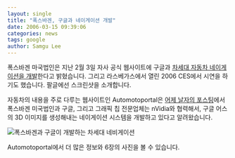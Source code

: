 ```yaml
---
layout: single
title: "폭스바겐, 구글과 네이게이션 개발"
date: 2006-03-15 09:39:06
categories: news
tags: google
author: Samgu Lee
---
```


폭스바겐 마국법인은 지난 2월 3일 자사 공식 웹사이트에 구글과 [차세대 자동차 네이게이션을 개발](http://www.vw.com/companyinfo/news_20060203.html)한다고 밝혔습니다. 그리고 라스베가스에서 열린 2006 CES에서 시연을 하기도 했습니다. 팔글에선 스크린샷을 소개합니다.

자동차의 내용을 주로 다루는 웹사이트인 Automotoportal은 [어제 날자의 포스팅](http://www.automotoportal.com/article/Volkswagen_and_Google_develop_revolutionary_navigation_system)에서 폭스바겐 미국법인과 구글, 그리고 그래픽 칩 전문업체는 nVidia와 협력해서, 구글 어스의 3D 이미지를 생성해내는 네이게이션 시스템을 개발하고 있다고 알려왔습니다.

![폭스바겐과 구글이 개발하는 차세대 네비게이션](https://www.automotoportal.com/media/images/vijesti/060313002.jpg)

Automotoportal에서 더 많은 정보와 6장의 사진을 볼 수 있습니다.
